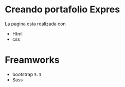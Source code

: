 # Creando portafolio Expres

La pagina esta realizada con 

- Html
- css

# Freamworks
- bootstrap ``5.3``
- Sass 

